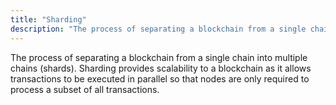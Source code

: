 ```yaml
---
title: "Sharding"
description: "The process of separating a blockchain from a single chain into multiple chains (shards)."
---
```


The process of separating a blockchain from a single chain into multiple chains (shards). Sharding provides scalability to a blockchain as it allows transactions to be executed in parallel so that nodes are only required to process a subset of all transactions.